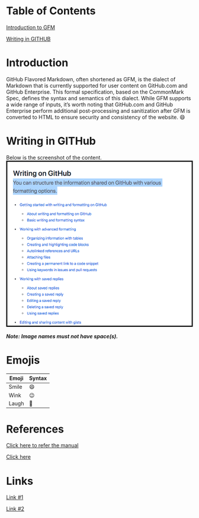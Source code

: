 # Table of Contents
[Introduction to GFM](#introduction)

[Writing in GITHUB](#writing-in-github)

# Introduction
GitHub Flavored Markdown, often shortened as GFM, is the dialect of Markdown that is currently supported for user content on GitHub.com and GitHub Enterprise.
This formal specification, based on the CommonMark Spec, defines the syntax and semantics of this dialect.
While GFM supports a wide range of inputs, it’s worth noting that GitHub.com and GitHub Enterprise perform additional post-processing and sanitization after GFM is converted to HTML to ensure security and consistency of the website. :smile:

# Writing in GITHub
Below is the screenshot of the content. 
![Image](Writing_in_Git.png)

**_Note: Image names must not have space(s)._**

# Emojis
| Emoji | Syntax |
|-------|--------|
| Smile | :smile: |
| Wink | :wink: |
| Laugh | :rofl: |


# References
[Click here to refer the manual](DDSYOverview.pdf)

[Click here](Testing.html)

# Links
[Link #1](https://github.github.com/gfm/)

[Link #2](https://guides.github.com/features/mastering-markdown/)
